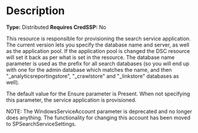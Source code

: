 # Description

**Type:** Distributed
**Requires CredSSP:** No

This resource is responsible for provisioning the search service application.
The current version lets you specify the database name and server, as well as
the application pool. If the application pool is changed the DSC resource will
set it back as per what is set in the resource. The database name parameter is
used as the prefix for all search databases (so you will end up with one for
the admin database which matches the name, and then
"_analyticsreportingstore", "_crawlstore" and "_linkstore" databases as well).

The default value for the Ensure parameter is Present. When not specifying this
parameter, the service application is provisioned.

NOTE: The WindowsServiceAccount parameter is deprecated and no longer does
anything. The functionality for changing this account has been moved to
SPSearchServiceSettings.
